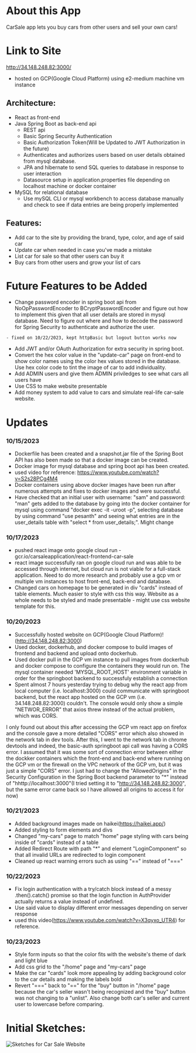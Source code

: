 # About this App
CarSale app lets you buy cars from other users and sell your own cars!

# Link to Site
http://34.148.248.82:3000/

- hosted on GCP(Google Cloud Platform) using e2-medium machine vm instance

## Architecture:
- React as front-end
- Java Spring Boot as back-end api
    - REST api
    - Basic Spring Security Authentication 
    - Basic Authorization Token(Will be Updated to JWT Authorization in the future)
    - Authenticates and authorizes users based on user details obtained from mysql database.
    - JPA and hibernate to send SQL queries to database in response to user interaction
    - Datasource setup in application.properties file depending on localhost machine or docker container
- MySQL for relational database
    - Use mySQL CLI or mysql workbench to access database manually and check to see if data entries are being properly implemented

## Features:
- Add car to the site by providing the brand, type, color, and age of said car
- Update car when needed in case you've made a mistake
- List car for sale so that other users can buy it
- Buy cars from other users and grow your list of cars

# Future Features to be Added
- Change password encoder in spring boot api from NoOpPasswordEncoder to BCryptPasswordEncoder and figure out how to implement this given that all user details are stored in mysql database. Need to figure out where and how to decode the password for Spring Security to authenticate and authorize the user.

<!-- - Change login page from basic to form login in spring boot so that the user doesn't have access to their information after logging in and logging out in the same session. For example, the user can login, logout, then type in a random username/password and still be granted access to their information based on their first login. --> 
    - fixed on 10/22/2023, kept httpBasic but logout button works now

- Add JWT and/or OAuth Authorization for extra security in spring boot.
- Convert the hex color value in the "update-car" page on front-end to show color names using the color hex values stored in the database. Use hex color code to 
  tint the image of car to add individuality.
- Add ADMIN users and give them ADMIN priviledges to see what cars all users have
- Use CSS to make website presentable
- Add money system to add value to cars and simulate real-life car-sale website.

# Updates

### 10/15/2023
- Dockerfile has been created and a snapshot.jar file of the Spring Boot API has also been made so that a docker image can be created.
- Docker image for mysql database and spring boot api has been created. 
- used video for reference: https://www.youtube.com/watch?v=S2s28PCg4M4
- Docker containers using above docker images have been run after numerous attempts and fixes to docker images and were successful. 
- Have checked that an initial user with username: "sam" and password: "man" gets added to the database by going into the docker container for mysql using command "docker exec -it <mysql container name> -uroot -p<Password>", selecting database by using command "use pesanth" and seeing what entries are in the user_details table with "select * from user_details;". Might change 

### 10/17/2023
- pushed react image onto google cloud run - gcr.io/carsaleapplication/react-frontend-car-sale
- react image successfully ran on google cloud run and was able to be accessed through internet, but cloud run is not viable for
a full-stack application. Need to do more research and probably use a gcp vm or multiple vm instances to host front-end, back-end
and database.
- Changed cars on homepage to be generated in div "cards" instead of table elements. Much easier to style with css this way. Website as a whole needs to be styled and made presentable - might use css website template for this.

### 10/20/2023
- Successfully hosted website on GCP(Google Cloud Platform)! (http://34.148.248.82:3000)
- Used docker, dockerhub, and docker compose to build images of frontend and backend and upload onto dockerhub.
- Used docker pull in the GCP vm instance to pull images from dockerhub and docker compose to configure the containers they would run on. The mysql container needed 'MYSQL_ROOT_HOST' environment variable in order for the springboot backend to successfuly establish a connection 
- Spent almost 7 hours yesterday trying to debug why the react app from local computer (i.e. localhost:3000) could communicate with springboot backend, but the react app hosted on the GCP vm (i.e. 34.148.248.82:3000) couldn't. The console would only show a simple "NETWOR_ERROR" that axios threw instead of the actual problem, which was CORS. 

I only found out about this after accessing the GCP vm react app on firefox and the console gave a more detailed "CORS" error which also showed in the network tab in dev tools. After this, I went to the network tab in chrome devtools and indeed, the basic-auth springboot api call was having a CORS error. I assumed that it was some sort of connection error between either the dockker containers which the front-end and back-end where running on the GCP vm or the firewall on the VPC network of the GCP vm, but it was just a simple "CORS" error. I just had to change the "AllowedOrigins" in the Security Configuration in the Spring Boot backend parameter to "*" instead of "hhttp://localhost:3000"(I tried setting it to "http://34.148.248.82:3000", but the same error came back so I have allowed all origins to access it for now) 

### 10/21/2023
- Added background images made on haikei(https://haikei.app/)
- Added styling to form elements and divs
- Changed "my-cars" page to match "home" page styling with cars being inside of "cards" instead of a table 
- Added Redirect Route with path "*" and element "LoginComponent" so that all invalid URLs are redirected to login component
- Cleaned up react warning errors such as using "==" instead of "==="

### 10/22/2023
- Fix login authentication with a try/catch block instead of a messy .then().catch() promise so that the login function in AuthProvider actually returns a value instead of undefined.
- Use said value to display different error messages depending on server response
- used this video(https://www.youtube.com/watch?v=X3qyxo_UTR4) for reference.

### 10/23/2023
- Style form inputs so that the color fits with the website's theme of dark and light blue
- Add css grid to the "/home" page and "my-cars" page
- Make the car "cards" look more appealing by adding background color to the car details and making the labels bold
- Revert "===" back to "==" for the "buy" button in "/home" page because the car's seller wasn't being recognized and the "buy" button was not changing to a "unlist". Also change both car's seller and current user to lowercase before comparing.

# Initial Sketches:
![Sketches for Car Sale Website](./images/CRUD_1_Sketches.png?)